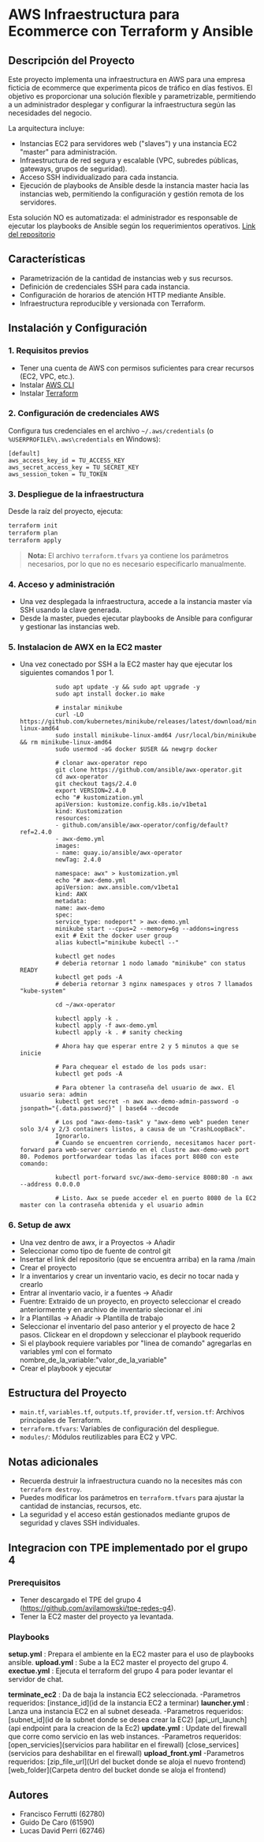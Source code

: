 # AWS Infraestructura para Ecommerce con Terraform y Ansible

## Descripción del Proyecto

Este proyecto implementa una infraestructura en AWS para una empresa ficticia de ecommerce que experimenta picos de tráfico en días festivos. El objetivo es proporcionar una solución flexible y parametrizable, permitiendo a un administrador desplegar y configurar la infraestructura según las necesidades del negocio.

La arquitectura incluye:
- Instancias EC2 para servidores web ("slaves") y una instancia EC2 "master" para administración.
- Infraestructura de red segura y escalable (VPC, subredes públicas, gateways, grupos de seguridad).
- Acceso SSH individualizado para cada instancia.
- Ejecución de playbooks de Ansible desde la instancia master hacia las instancias web, permitiendo la configuración y gestión remota de los servidores.

Esta solución NO es automatizada: el administrador es responsable de ejecutar los playbooks de Ansible según los requerimientos operativos.
[Link del repositorio](https://github.com/FranciscoFerrutti/Ansible-Impl)
## Características
- Parametrización de la cantidad de instancias web y sus recursos.
- Definición de credenciales SSH para cada instancia.
- Configuración de horarios de atención HTTP mediante Ansible.
- Infraestructura reproducible y versionada con Terraform.

## Instalación y Configuración

### 1. Requisitos previos
- Tener una cuenta de AWS con permisos suficientes para crear recursos (EC2, VPC, etc.).
- Instalar [AWS CLI](https://docs.aws.amazon.com/cli/latest/userguide/getting-started-install.html)
- Instalar [Terraform](https://developer.hashicorp.com/terraform/tutorials/aws-get-started/install-cli)

### 2. Configuración de credenciales AWS
Configura tus credenciales en el archivo `~/.aws/credentials` (o `%USERPROFILE%\.aws\credentials` en Windows):

```
[default]
aws_access_key_id = TU_ACCESS_KEY
aws_secret_access_key = TU_SECRET_KEY
aws_session_token = TU_TOKEN
```

### 3. Despliegue de la infraestructura
Desde la raíz del proyecto, ejecuta:

```powershell
terraform init
terraform plan
terraform apply
```

> **Nota:** El archivo `terraform.tfvars` ya contiene los parámetros necesarios, por lo que no es necesario especificarlo manualmente.

### 4. Acceso y administración
- Una vez desplegada la infraestructura, accede a la instancia master vía SSH usando la clave generada.
- Desde la master, puedes ejecutar playbooks de Ansible para configurar y gestionar las instancias web.

### 5. Instalacion de AWX en la EC2 master
- Una vez conectado por SSH a la EC2 master hay que ejecutar los siguientes comandos 1 por 1.
                
                sudo apt update -y && sudo apt upgrade -y
                sudo apt install docker.io make

                # instalar minikube
                curl -LO https://github.com/kubernetes/minikube/releases/latest/download/minikube-linux-amd64
                sudo install minikube-linux-amd64 /usr/local/bin/minikube && rm minikube-linux-amd64
                sudo usermod -aG docker $USER && newgrp docker

                # clonar awx-operator repo
                git clone https://github.com/ansible/awx-operator.git
                cd awx-operator
                git checkout tags/2.4.0
                export VERSION=2.4.0
                echo "# kustomization.yml
                apiVersion: kustomize.config.k8s.io/v1beta1
                kind: Kustomization
                resources:
                - github.com/ansible/awx-operator/config/default?ref=2.4.0
                - awx-demo.yml
                images:
                - name: quay.io/ansible/awx-operator
                newTag: 2.4.0

                namespace: awx" > kustomization.yml
                echo "# awx-demo.yml
                apiVersion: awx.ansible.com/v1beta1
                kind: AWX
                metadata:
                name: awx-demo
                spec:
                service_type: nodeport" > awx-demo.yml
                minikube start --cpus=2 --memory=6g --addons=ingress
                exit # Exit the docker user group
                alias kubectl="minikube kubectl --"

                kubectl get nodes
                # deberia retornar 1 nodo lamado "minikube" con status READY
                kubectl get pods -A
                # deberia retornar 3 nginx namespaces y otros 7 llamados "kube-system"

                cd ~/awx-operator

                kubectl apply -k .
                kubectl apply -f awx-demo.yml
                kubectl apply -k . # sanity checking

                # Ahora hay que esperar entre 2 y 5 minutos a que se inicie

                # Para chequear el estado de los pods usar:
                kubectl get pods -A

                # Para obtener la contraseña del usuario de awx. El usuario sera: admin
                kubectl get secret -n awx awx-demo-admin-password -o jsonpath="{.data.password}" | base64 --decode

                # Los pod "awx-demo-task" y "awx-demo web" pueden tener solo 3/4 y 2/3 containers listos, a causa de un "CrashLoopBack". 
                Ignorarlo.
                # Cuando se encuentren corriendo, necesitamos hacer port-forward para web-server corriendo en el clustre awx-demo-web port 80. Podemos portforwardear todas las ifaces port 8080 con este comando:

                kubectl port-forward svc/awx-demo-service 8080:80 -n awx --address 0.0.0.0

                # Listo. Awx se puede acceder el en puerto 8080 de la EC2 master con la contraseña obtenida y el usuario admin

### 6. Setup de awx
- Una vez dentro de awx, ir a Proyectos -> Añadir
- Seleccionar como tipo de fuente de control git
- Insertar el link del repositorio (que se encuentra arriba) en la rama /main
- Crear el proyecto
- Ir a inventarios y crear un inventario vacio, es decir no tocar nada y crearlo
- Entrar al inventario vacio, ir a fuentes -> Añadir
- Fuentre: Extraido de un proyecto, en proyecto seleccionar el creado anteriormente y en archivo de inventario slecionar el .ini
- Ir a Plantillas -> Añadir -> Plantilla de trabajo
- Seleccionar el inventario del paso anterior y el proyecto de hace 2 pasos. Clickear en el dropdown y seleccionar el playbook requerido
- Si el playbook requiere variables por "linea de comando" agregarlas en variables yml con el formato
        nombre_de_la_variable:"valor_de_la_variable"
- Crear el playbook y ejecutar



## Estructura del Proyecto

- `main.tf`, `variables.tf`, `outputs.tf`, `provider.tf`, `version.tf`: Archivos principales de Terraform.
- `terraform.tfvars`: Variables de configuración del despliegue.
- `modules/`: Módulos reutilizables para EC2 y VPC.

## Notas adicionales
- Recuerda destruir la infraestructura cuando no la necesites más con `terraform destroy`.
- Puedes modificar los parámetros en `terraform.tfvars` para ajustar la cantidad de instancias, recursos, etc.
- La seguridad y el acceso están gestionados mediante grupos de seguridad y claves SSH individuales.

## Integracion con TPE implementado por el grupo 4

### Prerequisitos
- Tener descargado el TPE del grupo 4 (https://github.com/avilamowski/tpe-redes-g4).
- Tener la EC2 master del proyecto ya levantada.

### Playbooks
**setup.yml**           : Prepara el ambiente en la EC2 master para el uso de playbooks ansible.
**upload.yml**          : Sube a la EC2 master el proyecto del grupo 4.
**exectue.yml**         : Ejecuta el terraform del grupo 4 para poder levantar el servidor de chat.

**terminate_ec2**       : Da de baja la instancia EC2 seleccionada.
        -Parametros requeridos: [instance_id](id de la instancia EC2 a terminar)
**launcher.yml**        : Lanza una instancia EC2 en al subnet deseada.
        -Parametros requeridos: [subnet_id](id de la subnet donde se desea crear la EC2)
                                [api_url_launch](api endpoint para la creacion de la Ec2)
**update.yml**          : Update del firewall que corre como servicio en las web instances.
        -Parametros requeridos: [open_servicies](servicios para habilitar en el firewall)
                                [close_services](servicios para deshabilitar en el firewall)
**upload_front.yml**
        -Parametros requeridos: [zip_file_url](Url del bucket donde se aloja el nuevo frontend)
                                [web_folder](Carpeta dentro del bucket donde se aloja el frontend)

## Autores
- Francisco Ferrutti (62780)
- Guido De Caro (61590)
- Lucas David Perri (62746)
